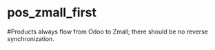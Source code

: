# pos_zmall_first
#Products always flow from Odoo to Zmall; there should be  no reverse synchronization.
